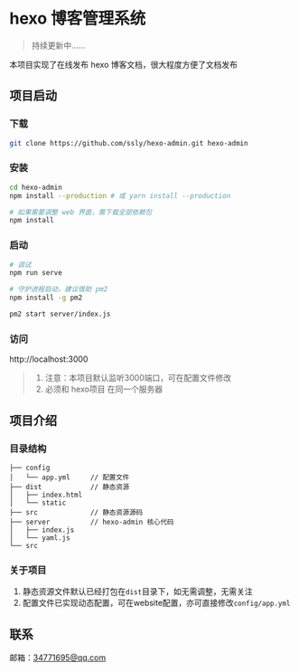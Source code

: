 # hexo 博客管理系统

> 持续更新中……

本项目实现了在线发布 hexo 博客文档，很大程度方便了文档发布

## 项目启动

### 下载
```bash
git clone https://github.com/ssly/hexo-admin.git hexo-admin
```

### 安装
```bash
cd hexo-admin
npm install --production # 或 yarn install --production

# 如果需要调整 web 界面，需下载全部依赖包
npm install
```

### 启动
```bash
# 调试
npm run serve

# 守护进程启动，建议借助 pm2
npm install -g pm2

pm2 start server/index.js
```

### 访问

http://localhost:3000

> 1. 注意：本项目默认监听3000端口，可在配置文件修改
> 2. 必须和 hexo项目 在同一个服务器

## 项目介绍

### 目录结构

```
├── config
│   └── app.yml     // 配置文件
├── dist            // 静态资源
│   ├── index.html
│   └── static
├── src             // 静态资源源码
├── server          // hexo-admin 核心代码
│   ├── index.js
│   └── yaml.js
└── src
```

### 关于项目

1. 静态资源文件默认已经打包在`dist`目录下，如无需调整，无需关注
2. 配置文件已实现动态配置，可在website配置，亦可直接修改`config/app.yml`

## 联系

邮箱：34771695@qq.com
